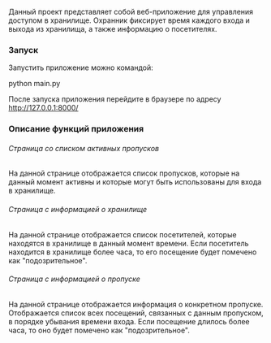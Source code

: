 Данный проект представляет собой веб-приложение для управления доступом в хранилище. Охранник фиксирует время каждого входа и выхода из хранилища, а также информацию о посетителях.

### Запуск

Запустить приложение можно командой:

python main.py

После запуска приложения перейдите в браузере по адресу http://127.0.0.1:8000/

### Описание функций приложения

###### Страница со списком активных пропусков
На данной странице отображается список пропусков, которые на данный момент активны и которые могут быть использованы для входа в хранилище.

###### Страница с информацией о хранилище
На данной странице отображается список посетителей, которые находятся в хранилище в данный момент времени. Если посетитель находится в хранилище более часа, то его посещение будет помечено как "подозрительное".

###### Страница с информацией о пропуске
На данной странице отображается информация о конкретном пропуске. Отображается список всех посещений, связанных с данным пропуском, в порядке убывания времени входа. Если посещение длилось более часа, то оно будет помечено как "подозрительное".
